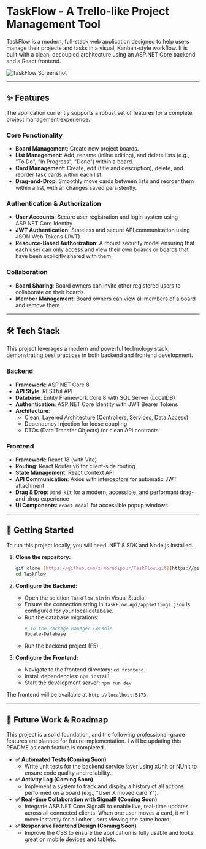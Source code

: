 ﻿# TaskFlow - A Trello-like Project Management Tool

TaskFlow is a modern, full-stack web application designed to help users manage their projects and tasks in a visual, Kanban-style workflow. It is built with a clean, decoupled architecture using an ASP.NET Core backend and a React frontend.

![TaskFlow Screenshot](https://github.com/user-attachments/assets/f553ec6e-c0a7-449c-b994-cd0b5d488d94)

---

## ✨ Features

The application currently supports a robust set of features for a complete project management experience.

### Core Functionality
- **Board Management**: Create new project boards.
- **List Management**: Add, rename (inline editing), and delete lists (e.g., "To Do", "In Progress", "Done") within a board.
- **Card Management**: Create, edit (title and description), delete, and reorder task cards within each list.
- **Drag-and-Drop**: Smoothly move cards between lists and reorder them within a list, with all changes saved persistently.

### Authentication & Authorization
- **User Accounts**: Secure user registration and login system using ASP.NET Core Identity.
- **JWT Authentication**: Stateless and secure API communication using JSON Web Tokens (JWT).
- **Resource-Based Authorization**: A robust security model ensuring that each user can only access and view their own boards or boards that have been explicitly shared with them.

### Collaboration
- **Board Sharing**: Board owners can invite other registered users to collaborate on their boards.
- **Member Management**: Board owners can view all members of a board and remove them.

---

## 🛠️ Tech Stack

This project leverages a modern and powerful technology stack, demonstrating best practices in both backend and frontend development.

### Backend
- **Framework**: ASP.NET Core 8
- **API Style**: RESTful API
- **Database**: Entity Framework Core 8 with SQL Server (LocalDB)
- **Authentication**: ASP.NET Core Identity with JWT Bearer Tokens
- **Architecture**:
    - Clean, Layered Architecture (Controllers, Services, Data Access)
    - Dependency Injection for loose coupling
    - DTOs (Data Transfer Objects) for clean API contracts

### Frontend
- **Framework**: React 18 (with Vite)
- **Routing**: React Router v6 for client-side routing
- **State Management**: React Context API
- **API Communication**: Axios with interceptors for automatic JWT attachment
- **Drag & Drop**: `@dnd-kit` for a modern, accessible, and performant drag-and-drop experience
- **UI Components**: `react-modal` for accessible popup windows

---

## 🚀 Getting Started

To run this project locally, you will need .NET 8 SDK and Node.js installed.

1.  **Clone the repository:**
    ```bash
    git clone [https://github.com/z-moradipour/TaskFlow.git](https://github.com/z-moradipour/TaskFlow.git)
    cd TaskFlow
    ```

2.  **Configure the Backend:**
    - Open the solution `TaskFlow.sln` in Visual Studio.
    - Ensure the connection string in `TaskFlow.Api/appsettings.json` is configured for your local database.
    - Run the database migrations:
      ```powershell
      # In the Package Manager Console
      Update-Database
      ```
    - Run the backend project (F5).

3.  **Configure the Frontend:**
    - Navigate to the frontend directory: `cd frontend`
    - Install dependencies: `npm install`
    - Start the development server: `npm run dev`

The frontend will be available at `http://localhost:5173`.

---

## 🔮 Future Work & Roadmap

This project is a solid foundation, and the following professional-grade features are planned for future implementation. I will be updating this README as each feature is completed.

- **✅ Automated Tests (Coming Soon)**
  - Write unit tests for the backend service layer using xUnit or NUnit to ensure code quality and reliability.
- **✅ Activity Log (Coming Soon)**
  - Implement a system to track and display a history of all actions performed on a board (e.g., "User X moved card Y").
- **✅ Real-time Collaboration with SignalR (Coming Soon)**
  - Integrate ASP.NET Core SignalR to enable live, real-time updates across all connected clients. When one user moves a card, it will move instantly for all other users viewing the same board.
- **✅ Responsive Frontend Design (Coming Soon)**
  - Improve the CSS to ensure the application is fully usable and looks great on mobile devices and tablets.